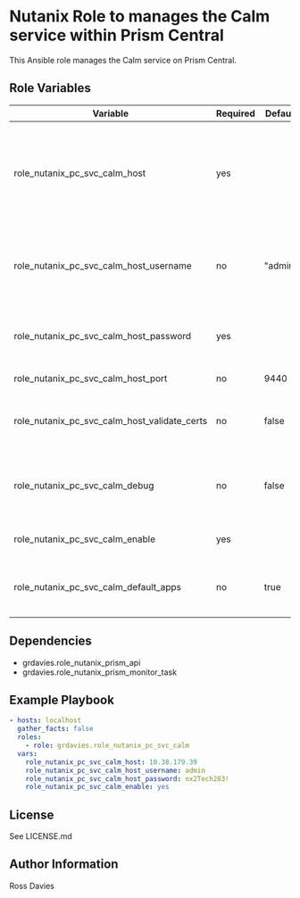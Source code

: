 # Nutanix Role to manages the Calm service within Prism Central

This Ansible role manages the Calm service on Prism Central.

## Role Variables

| Variable                                          | Required | Default | Choices                   | Comments                                                                                               |
|---------------------------------------------------|----------|---------|---------------------------|--------------------------------------------------------------------------------------------------------|
| role_nutanix_pc_svc_calm_host                     | yes      |         |                           | The IP address or FQDN for the Prism Centra) where you want to enable the service.                     |
| role_nutanix_pc_svc_calm_host_username            | no       | "admin" |                           | A valid username with appropriate rights to access the Nutanix API.                                    |
| role_nutanix_pc_svc_calm_host_password            | yes      |         |                           | A valid password for the supplied username.                                                            |
| role_nutanix_pc_svc_calm_host_port                | no       | 9440    |                           | The Prism TCP port                                                                                     |
| role_nutanix_pc_svc_calm_host_validate_certs      | no       | false   | true / false              | Whether to check if Prism UI certificates are valid.                                                   |
| role_nutanix_pc_svc_calm_debug                    | no       | false   | true / false              | Whether to output variable contents for debugging purposes.                                            |
| role_nutanix_pc_svc_calm_enable                   | yes      |         | true / false              | Set to 'true' to enable Calm.                                                                          |
| role_nutanix_pc_svc_calm_default_apps             | no       | true    | true / false              | Set to 'true' to deploy the default Calm applications.                                                 |

## Dependencies

- grdavies.role_nutanix_prism_api
- grdavies.role_nutanix_prism_monitor_task

## Example Playbook

```YAML
- hosts: localhost
  gather_facts: false
  roles:
    - role: grdavies.role_nutanix_pc_svc_calm
  vars:
    role_nutanix_pc_svc_calm_host: 10.38.179.39
    role_nutanix_pc_svc_calm_host_username: admin
    role_nutanix_pc_svc_calm_host_password: nx2Tech283!
    role_nutanix_pc_svc_calm_enable: yes
```

## License

See LICENSE.md

## Author Information

Ross Davies
